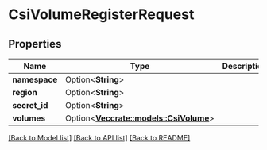 # CsiVolumeRegisterRequest

## Properties

| Name          | Type                                                      | Description | Notes      |
| ------------- | --------------------------------------------------------- | ----------- | ---------- |
| **namespace** | Option<**String**>                                        |             | [optional] |
| **region**    | Option<**String**>                                        |             | [optional] |
| **secret_id** | Option<**String**>                                        |             | [optional] |
| **volumes**   | Option<[**Vec<crate::models::CsiVolume>**](CSIVolume.md)> |             | [optional] |

[[Back to Model list]](../README.md#documentation-for-models)
[[Back to API list]](../README.md#documentation-for-api-endpoints)
[[Back to README]](../README.md)
